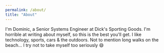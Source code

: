 ```yaml
---
permalink: /about/
title: "About"
---
```


I'm Dominic, a Senior Systems Engineer at Dick's Sporting Goods. I'm horrible at writing about myself, so this is the best you'll get. I like technology, sports, cars & the outdoors. Not to mention long walks on the beach... I try not to take myself too seriously :smile:
